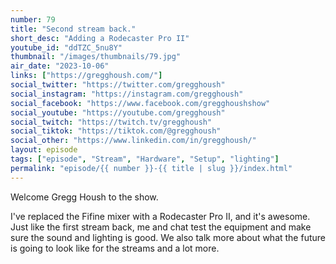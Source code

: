 ```yaml
---
number: 79
title: "Second stream back."
short_desc: "Adding a Rodecaster Pro II"
youtube_id: "ddTZC_5nu8Y"
thumbnail: "/images/thumbnails/79.jpg"
air_date: "2023-10-06"
links: ["https://gregghoush.com/"]
social_twitter: "https://twitter.com/gregghoush"
social_instagram: "https://instagram.com/gregghoush"
social_facebook: "https://www.facebook.com/gregghoushshow"
social_youtube: "https://youtube.com/gregghoush"
social_twitch: "https://twitch.tv/gregghoush"
social_tiktok: "https://tiktok.com/@gregghoush"
social_other: "https://www.linkedin.com/in/gregghoush/"
layout: episode
tags: ["episode", "Stream", "Hardware", "Setup", "lighting"]
permalink: "episode/{{ number }}-{{ title | slug }}/index.html"
---
```


Welcome Gregg Housh to the show.

I've replaced the Fifine mixer with a Rodecaster Pro II, and it's awesome. Just like the first stream back, me and chat test the equipment and make sure the sound and lighting is good. We also talk more about what the future is going to look like for the streams and a lot more.
